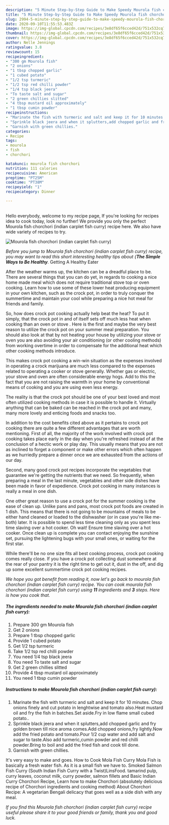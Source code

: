 ```yaml
---
description: "5 Minute Step-by-Step Guide to Make Speedy Mourola fish chorchori (indian carplet fish curry)"
title: "5 Minute Step-by-Step Guide to Make Speedy Mourola fish chorchori (indian carplet fish curry)"
slug: 2994-5-minute-step-by-step-guide-to-make-speedy-mourola-fish-chorchori-indian-carplet-fish-curry
date: 2020-09-10T11:55:53.483Z
image: https://img-global.cpcdn.com/recipes/3e8df65f6cced42d/751x532cq70/mourola-fish-chorchori-indian-carplet-fish-curry-recipe-main-photo.jpg
thumbnail: https://img-global.cpcdn.com/recipes/3e8df65f6cced42d/751x532cq70/mourola-fish-chorchori-indian-carplet-fish-curry-recipe-main-photo.jpg
cover: https://img-global.cpcdn.com/recipes/3e8df65f6cced42d/751x532cq70/mourola-fish-chorchori-indian-carplet-fish-curry-recipe-main-photo.jpg
author: Nelle Jennings
ratingvalue: 3.8
reviewcount: 15
recipeingredient:
- "300 gm Mourola fish"
- "2 onions"
- "1 tbsp chopped garlic"
- "1 cubed potato"
- "1/2 tsp turmeric"
- "1/2 tsp red chilli powder"
- "1/4 tsp black jeera"
- "To taste salt and sugar"
- "2 green chillies slitted"
- "4 tbsp mustard oil approximately"
- "1 tbsp cumin powder"
recipeinstructions:
- "Marinate the fish with turmeric and salt and keep it for 10 minutes. Chop onions finely and cut potato in lenghtwise and tomato also.Heat mustard oil and fry the fish in batches.Set aside.Fry in low flame small cubed potato.."
- "Sprinkle black jeera and when it splutters,add chopped garlic and fry golden brown till nice aroma comes.Add chopped onions,fry lightly.Now add the fried potato and tomato.Pour 1/2 cup water and add salt and sugar to taste.Also add turmeric,cumin powder and red chilli powder.Bring to boil and add the fried fish and cook till done."
- "Garnish with green chillies."
categories:
- Recipe
tags:
- mourola
- fish
- chorchori

katakunci: mourola fish chorchori 
nutrition: 111 calories
recipecuisine: American
preptime: "PT25M"
cooktime: "PT38M"
recipeyield: "1"
recipecategory: Dinner

---
```

<br>
Hello everybody, welcome to my recipe page, If you're looking for recipes idea to cook today, look no further! We provide you only the perfect Mourola fish chorchori (indian carplet fish curry) recipe here. We also have wide variety of recipes to try.
<br>


![Mourola fish chorchori (indian carplet fish curry)](https://img-global.cpcdn.com/recipes/3e8df65f6cced42d/751x532cq70/mourola-fish-chorchori-indian-carplet-fish-curry-recipe-main-photo.jpg)

<i>Before you jump to Mourola fish chorchori (indian carplet fish curry) recipe, you may want to read this short interesting healthy tips about {<strong>The Simple Ways to Be Healthy</strong>.</i>
Getting A Healthy Eater


After the weather warms up, the kitchen can be a dreadful place to be. There are several things that you can do yet, in regards to cooking a nice home made meal which does not require traditional stove top or oven cooking. Learn how to use some of these lower heat producing equipment in your own kitchen, such as the crock pot, in order to truly conquer the summertime and maintain your cool while preparing a nice hot meal for friends and family.

So, how does crock pot cooking actually help beat the heat? To put it simply, that the crock pot in and of itself sets off much less heat when cooking than an oven or stove . Here is the first and maybe the very best reason to utilize the crock pot on your summer meal preparation. You should also look at that by not heating your house by utilizing your stove or oven you are also avoiding your air conditioning (or other cooling methods) from working overtime in order to compensate for the additional heat which other cooking methods introduce.

This makes crock pot cooking a win-win situation as the expenses involved in operating a crock marijuana are much less compared to the expenses related to operating a cooker or stove generally. Whether gas or electric, your stove and oven are often considerable energy hogs. Add to this the fact that you are not raising the warmth in your home by conventional means of cooking and you are using even less energy.

 The reality is that the crock pot should be one of your best loved and most often utilized cooking methods in case it is possible to handle it.  Virtually anything that can be baked can be reached in the crock pot and many, many more lovely and enticing foods and snacks too.



In addition to the cost benefits cited above as it pertains to crock pot cooking there are quite a few different advantages that are worth mentioning. First of all, the majority of the work involved with crock pot cooking takes place early in the day when you're refreshed instead of at the conclusion of a hectic work or play day. This usually means that you are not as inclined to forget a component or make other errors which often happen as we hurriedly prepare a dinner once we are exhausted from the actions of our day.

Second, many good crock pot recipes incorporate the vegetables that guarantee we're getting the nutrients that we need. So frequently, when preparing a meal in the last minute, vegetables and other side dishes have been made in favor of expedience. Crock pot cooking in many instances is really a meal in one dish.

One other great reason to use a crock pot for the summer cooking is the ease of clean up.  Unlike pans and pans, most crock pot foods are created in 1 dish. This means that there is not going to be mountains of meals to be either hand cleaned or loaded to the dishwasher (or in case you're like me-both) later. It is possible to spend less time cleaning only as you spent less time slaving over a hot cooker. Oh wait! Ensure time slaving over a hot cooker. Once clean up is complete you can contact enjoying the sunshine set, pursuing the lightening bugs with your small ones, or waiting for the first star.

While there'll be no one size fits all best cooking process, crock pot cooking comes really close. If you have a crock pot collecting dust somewhere at the rear of your pantry it is the right time to get out it, dust in the off, and dig up some excellent summertime crock pot cooking recipes.


<i>We hope you got benefit from reading it, now let's go back to mourola fish chorchori (indian carplet fish curry) recipe. You can cook mourola fish chorchori (indian carplet fish curry) using <strong>11</strong> ingredients and <strong>3</strong> steps. Here is how you cook that.
</i>

##### The ingredients needed to make Mourola fish chorchori (indian carplet fish curry):

1. Prepare 300 gm Mourola fish
1. Get 2 onions
1. Prepare 1 tbsp chopped garlic
1. Provide 1 cubed potato
1. Get 1/2 tsp turmeric
1. Take 1/2 tsp red chilli powder
1. You need 1/4 tsp black jeera
1. You need To taste salt and sugar
1. Get 2 green chillies slitted
1. Provide 4 tbsp mustard oil approximately
1. You need 1 tbsp cumin powder


##### Instructions to make Mourola fish chorchori (indian carplet fish curry):

1. Marinate the fish with turmeric and salt and keep it for 10 minutes. Chop onions finely and cut potato in lenghtwise and tomato also.Heat mustard oil and fry the fish in batches.Set aside.Fry in low flame small cubed potato..
1. Sprinkle black jeera and when it splutters,add chopped garlic and fry golden brown till nice aroma comes.Add chopped onions,fry lightly.Now add the fried potato and tomato.Pour 1/2 cup water and add salt and sugar to taste.Also add turmeric,cumin powder and red chilli powder.Bring to boil and add the fried fish and cook till done.
1. Garnish with green chillies.


It&#39;s very easy to make and goes. How to Cook Mola Fish Curry Mola Fish is basically a fresh water fish. As it is a small fish we have to. Smoked Salmon Fish Curry (South Indian Fish Curry with a Twist)LinsFood. tamarind pulp, curry leaves, coconut milk, curry powder, salmon fillets and Basic Indian Curry Chorchori Recipe, Learn how to make Chorchori (absolutely delicious recipe of Chorchori ingredients and cooking method) About Chorchori Recipe: A vegetarian Bengali delicacy that goes well as a side dish with any meal. 

<i>If you find this Mourola fish chorchori (indian carplet fish curry) recipe useful please share it to your good friends or family, thank you and good luck.</i>
